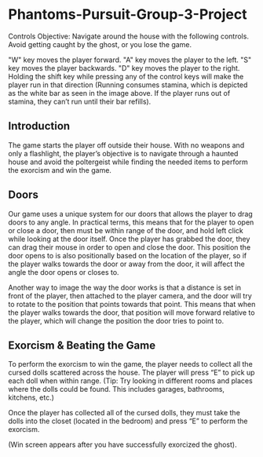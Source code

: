 # Phantoms-Pursuit-Group-3-Project

Controls
Objective: Navigate around the house with the following controls. Avoid getting caught by the ghost, or you lose the game.


"W" key moves the player forward.
"A" key moves the player to the left.
"S" key moves the player backwards.
"D" key moves the player to the right.
Holding the shift key while pressing any of the control keys will make the player run in that direction (Running consumes stamina, which is depicted as the white bar as seen in the image above. If the player runs out of stamina, they can’t run until their bar refills).



## Introduction

The game starts the player off outside their house. With no weapons and only a flashlight, the player’s objective is to navigate through a haunted house and avoid the poltergeist while finding the needed items to perform the exorcism and win the game. 


## Doors

Our game uses a unique system for our doors that allows the player to drag doors to any angle. In practical terms, this means that for the player to open or close a door, then must be within range of the door, and hold left click while looking at the door itself. Once the player has grabbed the door, they can drag their mouse in order to open and close the door. This position the door opens to is also positionally based on the location of the player, so if the player walks towards the door or away from the door, it will affect the angle the door opens or closes to.

Another way to image the way the door works is that a distance is set in front of the player, then attached to the player camera, and the door will try to rotate to the position that points towards that point. This means that when the player walks towards the door, that position will move forward relative to the player, which will change the position the door tries to point to.


## Exorcism & Beating the Game

To perform the exorcism to win the game, the player needs to collect all the cursed dolls scattered across the house. The player will press “E” to pick up each doll when within range. (Tip: Try looking in different rooms and places where the dolls could be found. This includes garages, bathrooms, kitchens, etc.)


Once the player has collected all of the cursed dolls, they must take the dolls into the closet (located in the bedroom) and press “E” to perform the exorcism.

(Win screen appears after you have successfully exorcized the ghost).

